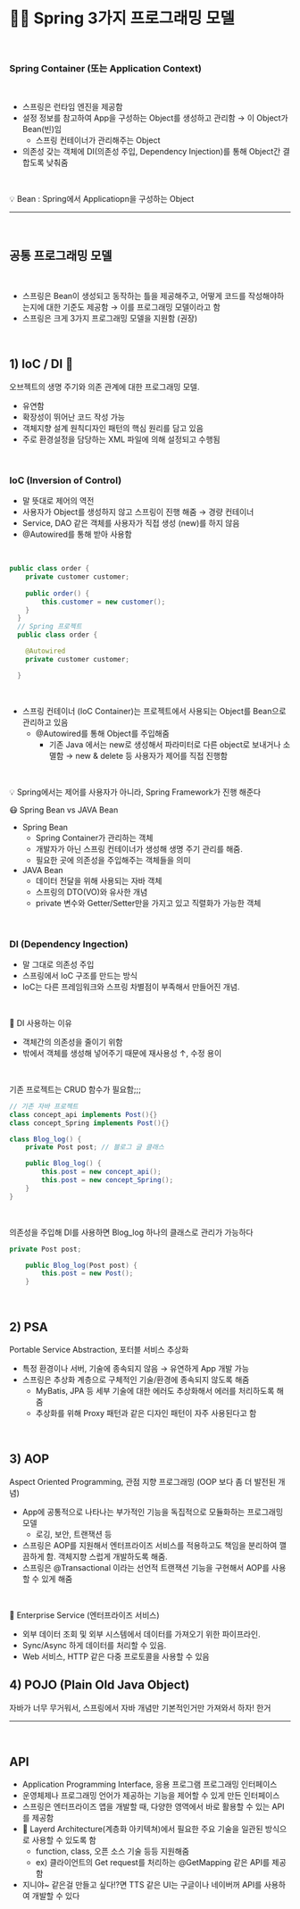 # 🤷‍♂️ Spring 3가지 프로그래밍 모델
<br>

### Spring Container (또는 Application Context)

<br>

- 스프링은 런타임 엔진을 제공함
- 설정 정보를 참고하여 App을 구성하는 Object를 생성하고 관리함 → 이 Object가 Bean(빈)임
  - 스프링 컨테이너가 관리해주는 Object
- 의존성 갖는 객체에 DI(의존성 주입, Dependency Injection)를 통해 Object간 결합도록 낮춰줌

<br>

💡 Bean : Spring에서 Applicatiopn을 구성하는 Object
 
---

<br>

## 공통 프로그래밍 모델

<br>

- 스프링은 Bean이 생성되고 동작하는 틀을 제공해주고, 어떻게 코드를 작성해야하는지에 대한 기준도 제공함 → 이를 프로그래밍 모델이라고 함
- 스프링은 크게 3가지 프로그래밍 모델을 지원함 (권장)

<br>
 
## 1) IoC / DI 👏
오브젝트의 생명 주기와 의존 관계에 대한 프로그래밍 모델.

- 유연함
- 확장성이 뛰어난 코드 작성 가능
- 객체지향 설계 원칙디자인 패턴의 핵심 원리를 담고 있음
- 주로 환경설정을 담당하는 XML 파일에 의해 설정되고 수행됨
 
<br>

### IoC (Inversion of Control)
- 말 뜻대로 제어의 역전
- 사용자가 Object를 생성하지 않고 스프링이 진행 해줌 → 경량 컨테이너
- Service, DAO 같은 객체를 사용자가 직접 생성 (new)를 하지 않음
- @Autowired를 통해 받아 사용함

<br>

```java
public class order {
	private customer customer;
  	
  	public order() {
  		this.customer = new customer();
  	}
  }
  // Spring 프로젝트
  public class order {

  	@Autowired
	private customer customer;

  }
```

<br>

- 스프링 컨테이너 (IoC Container)는 프로젝트에서 사용되는 Object를 Bean으로 관리하고 있음
  - @Autowired를 통해 Object를 주입해줌
    - 기존 Java 에서는 new로 생성해서 파라미터로 다른 object로 보내거나 소멸함 → new & delete 등 사용자가 제어를 직접 진행함
 
<br>

💡 Spring에서는 제어를 사용자가 아니라, Spring Framework가 진행 해준다

😷 Spring Bean vs JAVA Bean

- Spring Bean
  - Spring Container가 관리하는 객체
  - 개발자가 아닌 스프링 컨테이너가 생성해 생명 주기 관리를 해줌.
  - 필요한 곳에 의존성을 주입해주는 객체들을 의미
- JAVA Bean
  - 데이터 전달을 위해 사용되는 자바 객체
  - 스프링의 DTO(VO)와 유사한 개념
  - private 변수와 Getter/Setter만을 가지고 있고 직렬화가 가능한 객체

<br>

### DI (Dependency Ingection)

- 말 그대로 의존성 주입
- 스프링에서 IoC 구조를 만드는 방식
- IoC는 다른 프레임워크와 스프링 차별점이 부족해서 만들어진 개념.

<br>

😬 DI 사용하는 이유

- 객체간의 의존성을 줄이기 위함
- 밖에서 객체를 생성해 넣어주기 때문에 재사용성 ↑, 수정 용이

<br>

기존 프로젝트는 CRUD 함수가 필요함;;;
```java
// 기존 자바 프로젝트
class concept_api implements Post(){}
class concept_Spring implements Post(){}

class Blog_log() {
    private Post post; // 블로그 글 클래스

    public Blog_log() {
  	    this.post = new concept_api();
	    this.post = new concept_Spring();
    }
}
```
<br>

의존성을 주입해 DI를 사용하면 Blog_log 하나의 클래스로 관리가 가능하다

```java
private Post post;

    public Blog_log(Post post) {
    	this.post = new Post();
    }
```

<br>


## 2) PSA

Portable Service Abstraction, 포터블 서비스 추상화

- 특정 환경이나 서버, 기술에 종속되지 않음 → 유연하게 App 개발 가능
- 스프링은 추상화 계층으로 구체적인 기술/환경에 종속되지 않도록 해줌
  - MyBatis, JPA 등 세부 기술에 대한 에러도 추상화해서 에러를 처리하도록 해줌
  - 추상화를 위해 Proxy 패턴과 같은 디자인 패턴이 자주 사용된다고 함
 
<br>

## 3) AOP
Aspect Oriented Programming, 관점 지향 프로그래밍 (OOP 보다 좀 더 발전된 개념)
- App에 공통적으로 나타나는 부가적인 기능을 독집적으로 모듈화하는 프로그래밍 모델
  - 로깅, 보안, 트랜잭션 등
- 스프링은 AOP를 지원해서 엔터프라이즈 서비스를 적용하고도 책임을 분리하여 깰끔하게 함. 객체지향 스럽게 개발하도록 해줌.
- 스프링은 @Transactional 이라는 선언적 트랜잭션 기능을 구현해서 AOP를 사용할 수 있게 해줌

<br>

🏢 Enterprise Service (엔터프라이즈 서비스)

- 외부 데이터 조회 및 외부 시스템에서 데이터를 가져오기 위한 파이프라인.
- Sync/Async 하게 데이터를 처리할 수 있음.
- Web 서비스, HTTP 같은 다중 프로토콜을 사용할 수 있음
 

## 4) POJO (Plain Old Java Object)
자바가 너무 무거워서, 스프링에서 자바 개념만 기본적인거만 가져와서 하자! 한거

--- 

<br>
 
## API

- Application Programming Interface, 응용 프로그램 프로그래밍 인터페이스
- 운영체제나 프로그래밍 언어가 제공하는 기능을 제어할 수 있게 만든 인터페이스
- 스프링은 엔터프라이즈 앱을 개발할 때, 다양한 영역에서 바로 활용할 수 있는 API를 제공함
- 👀 Layerd Architecture(계층화 아키텍쳐)에서 필요한 주요 기술을 일관된 방식으로 사용할 수 있도록 함
  - function, class, 오픈 소스 기술 등등 지원해줌
  - ex) 클라이언트의 Get request를 처리하는 @GetMapping 같은 API를 제공함
- 지니야~ 같은걸 만들고 싶다!?면 TTS 같은 UI는 구글이나 네이버꺼 API를 사용하여 개발할 수 있다